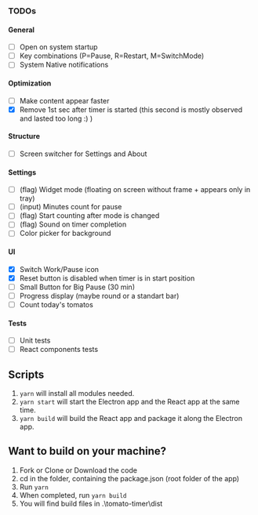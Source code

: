   ### TODOs
#### General
- [ ] Open on system startup
- [ ] Key combinations (P=Pause, R=Restart, M=SwitchMode)
- [ ] System Native notifications 
#### Optimization
  - [ ] Make content appear faster
  - [X] Remove 1st sec after timer is started (this second is mostly observed and lasted too long :) )
#### Structure
  - [ ] Screen switcher for Settings and About
#### Settings
  - [ ] (flag) Widget mode (floating on screen without frame + appears only in tray)
  - [ ] (input) Minutes count for pause
  - [ ] (flag) Start counting after mode is changed
  - [ ] (flag) Sound on timer completion
  - [ ] Color picker for background
#### UI
  - [X] Switch Work/Pause icon
  - [X] Reset button is disabled when timer is in start position
  - [ ] Small Button for Big Pause (30 min)
  - [ ] Progress display (maybe round or a standart bar)
  - [ ] Count today's tomatos
#### Tests
  - [ ] Unit tests
  - [ ] React components tests

## Scripts
1. ```yarn``` will install all modules needed.  
2. ```yarn start``` will start the Electron app and the React app at the same time.  
3. ```yarn build``` will build the React app and package it along the Electron app.

## Want to build on your machine?
1. Fork or Clone or Download the code
2. cd in the folder, containing the package.json (root folder of the app)
3. Run ```yarn```
4. When completed, run ```yarn build```
5. You will find build files in .\tomato-timer\dist
